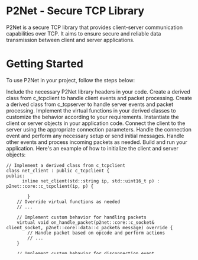 # P2Net - Secure TCP Library
P2Net is a secure TCP library that provides client-server communication capabilities over TCP. It aims to ensure secure and reliable data transmission between client and server applications.

# Getting Started
To use P2Net in your project, follow the steps below:

Include the necessary P2Net library headers in your code.
Create a derived class from c_tcpclient to handle client events and packet processing.
Create a derived class from c_tcpserver to handle server events and packet processing.
Implement the virtual functions in your derived classes to customize the behavior according to your requirements.
Instantiate the client or server objects in your application code.
Connect the client to the server using the appropriate connection parameters.
Handle the connection event and perform any necessary setup or send initial messages.
Handle other events and process incoming packets as needed.
Build and run your application.
Here's an example of how to initialize the client and server objects:


```
// Implement a derived class from c_tcpclient
class net_client : public c_tcpclient {
public:
      inline net_client(std::string ip, std::uint16_t p) : p2net::core::c_tcpclient(ip, p) {
		
		}
    // Override virtual functions as needed
    // ...

    // Implement custom behavior for handling packets
    virtual void on_handle_packet(p2net::core::c_socket& client_socket, p2net::core::data::c_packet& message) override {
        // Handle packet based on opcode and perform actions
        // ...
    }

    // Implement custom behavior for disconnection event
    virtual void on_disconnect() override {
        // Handle client disconnection event
        // ...
    }
};

// Create an instance of the TCP client class
net_client* client = new net_client("127.0.0.1", 8777);

// Connect to the server
if (client->connect()) {
    // Handle the connection event
    client->on_connected();
}


// Implement a derived class from c_tcpserver
class net_server : public c_tcpserver {
public:
     net_server(std::uint16_t p) : p2net::core::c_tcpserver(p) {}
    // Override virtual functions as needed
    // ...

    // Implement custom behavior for handling packets
    virtual void on_handle_packet(p2net::core::c_socket& client_socket, p2net::core::data::c_packet& message) override {
        // Handle packet based on opcode and perform actions
        // ...
    }

    // Implement custom behavior for client connection event
    virtual bool on_client_connected(p2net::core::c_socket& client_socket) override {
        // Handle client connection event
        // ...

        return true;
    }

    // Implement custom behavior for successful client connection
    virtual void on_client_connection_success(p2net::core::c_socket& client_socket) override {
        // Handle successful client connection
        // ...
    }
};

// Create an instance of the TCP server class
net_server* server = new net_server(server_port);

// Begin listening for incoming connections
if (server->begin_listening()) {
    // Server started successfully
    // Perform additional setup or handle other events
}
```
# Contributions
Contributions to the P2Net library are welcome! If you find any issues or have suggestions for improvement, please open an issue or submit a pull request on the project's GitHub repository.
